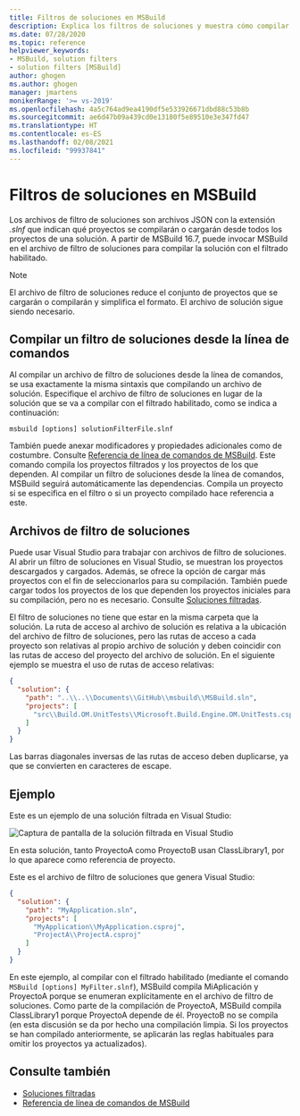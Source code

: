 ```yaml
---
title: Filtros de soluciones en MSBuild
description: Explica los filtros de soluciones y muestra cómo compilar un archivo de filtro de soluciones con MSBuild.
ms.date: 07/28/2020
ms.topic: reference
helpviewer_keywords:
- MSBuild, solution filters
- solution filters [MSBuild]
author: ghogen
ms.author: ghogen
manager: jmartens
monikerRange: '>= vs-2019'
ms.openlocfilehash: 4a5c764ad9ea4190df5e533926671dbd88c53b8b
ms.sourcegitcommit: ae6d47b09a439cd0e13180f5e89510e3e347fd47
ms.translationtype: HT
ms.contentlocale: es-ES
ms.lasthandoff: 02/08/2021
ms.locfileid: "99937841"
---
```

# <a name="solution-filters-in-msbuild"></a>Filtros de soluciones en MSBuild

Los archivos de filtro de soluciones son archivos JSON con la extensión *.slnf* que indican qué proyectos se compilarán o cargarán desde todos los proyectos de una solución. A partir de MSBuild 16.7, puede invocar MSBuild en el archivo de filtro de soluciones para compilar la solución con el filtrado habilitado. 

> [!NOTE]
> El archivo de filtro de soluciones reduce el conjunto de proyectos que se cargarán o compilarán y simplifica el formato. El archivo de solución sigue siendo necesario.

## <a name="build-a-solution-filter-from-the-command-line"></a>Compilar un filtro de soluciones desde la línea de comandos

Al compilar un archivo de filtro de soluciones desde la línea de comandos, se usa exactamente la misma sintaxis que compilando un archivo de solución. Especifique el archivo de filtro de soluciones en lugar de la solución que se va a compilar con el filtrado habilitado, como se indica a continuación:

```console
msbuild [options] solutionFilterFile.slnf
```

También puede anexar modificadores y propiedades adicionales como de costumbre. Consulte [Referencia de línea de comandos de MSBuild](msbuild-command-line-reference.md). Este comando compila los proyectos filtrados y los proyectos de los que dependen. Al compilar un filtro de soluciones desde la línea de comandos, MSBuild seguirá automáticamente las dependencias. Compila un proyecto si se especifica en el filtro o si un proyecto compilado hace referencia a este.

## <a name="solution-filter-files"></a>Archivos de filtro de soluciones

Puede usar Visual Studio para trabajar con archivos de filtro de soluciones. Al abrir un filtro de soluciones en Visual Studio, se muestran los proyectos descargados y cargados. Además, se ofrece la opción de cargar más proyectos con el fin de seleccionarlos para su compilación. También puede cargar todos los proyectos de los que dependen los proyectos iniciales para su compilación, pero no es necesario. Consulte [Soluciones filtradas](../ide/filtered-solutions.md).

El filtro de soluciones no tiene que estar en la misma carpeta que la solución. La ruta de acceso al archivo de solución es relativa a la ubicación del archivo de filtro de soluciones, pero las rutas de acceso a cada proyecto son relativas al propio archivo de solución y deben coincidir con las rutas de acceso del proyecto del archivo de solución. En el siguiente ejemplo se muestra el uso de rutas de acceso relativas:

```json
{
  "solution": {
    "path": "..\\..\\Documents\\GitHub\\msbuild\\MSBuild.sln",
    "projects": [
      "src\\Build.OM.UnitTests\\Microsoft.Build.Engine.OM.UnitTests.csproj"
    ]
  }
}
```

Las barras diagonales inversas de las rutas de acceso deben duplicarse, ya que se convierten en caracteres de escape.

## <a name="example"></a>Ejemplo

Este es un ejemplo de una solución filtrada en Visual Studio:

![Captura de pantalla de la solución filtrada en Visual Studio](media/solution-with-filter.png)

En esta solución, tanto ProyectoA como ProyectoB usan ClassLibrary1, por lo que aparece como referencia de proyecto.

Este es el archivo de filtro de soluciones que genera Visual Studio:

```json
{
  "solution": {
    "path": "MyApplication.sln",
    "projects": [
      "MyApplication\\MyApplication.csproj",
      "ProjectA\\ProjectA.csproj"
    ]
  }
}
```

En este ejemplo, al compilar con el filtrado habilitado (mediante el comando `MSBuild [options] MyFilter.slnf`), MSBuild compila MiAplicación y ProyectoA porque se enumeran explícitamente en el archivo de filtro de soluciones. Como parte de la compilación de ProyectoA, MSBuild compila ClassLibrary1 porque ProyectoA depende de él.  ProyectoB no se compila (en esta discusión se da por hecho una compilación limpia. Si los proyectos se han compilado anteriormente, se aplicarán las reglas habituales para omitir los proyectos ya actualizados).

## <a name="see-also"></a>Consulte también

- [Soluciones filtradas](../ide/filtered-solutions.md)
- [Referencia de línea de comandos de MSBuild](msbuild-command-line-reference.md)
